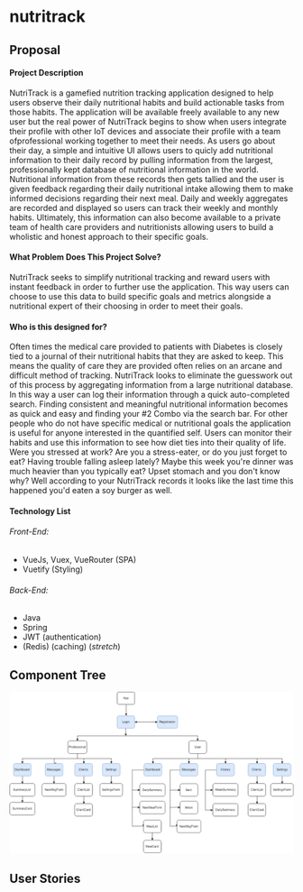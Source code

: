 # nutritrack

## Proposal

#### Project Description

NutriTrack is a gamefied nutrition tracking application designed to help users observe their daily nutritional habits and build actionable tasks from those habits. The application will be available freely available to any new user but the real power of NutriTrack begins to show when users integrate their profile with other IoT devices and associate their profile with a team ofprofessional working together to meet their needs. As users go about their day, a simple and intuitive UI allows users to quicly add nutritional information to their daily record by pulling information from the largest, professionally kept database of nutritional information in the world. Nutritional information from these records then gets tallied and the user is given feedback regarding their daily nutritional intake allowing them to make informed decisions regarding their next meal. Daily and weekly aggregates are recorded and displayed so users can track their weekly and monthly habits. Ultimately, this information can also become available to a private team of health care providers and nutritionists allowing users to build a wholistic and honest approach to their specific goals.

#### What Problem Does This Project Solve?

NutriTrack seeks to simplify nutritional tracking and reward users with instant feedback in order to further use the application. This way users can choose to use this data to build specific goals and metrics alongside a nutritional expert of their choosing in order to meet their goals.

#### Who is this designed for?

Often times the medical care provided to patients with Diabetes is closely tied to a journal of their nutritional habits that they are asked to keep. This means the quality of care they are provided often relies on an arcane and difficult method of tracking. NutriTrack looks to eliminate the guesswork out of this process by aggregating information from a large nutritional database. In this way a user can log their information through a quick auto-completed search. Finding consistent and meaningful nutritional information becomes as quick and easy and finding your #2 Combo via the search bar. For other people who do not have specific medical or nutritional goals the application is useful for anyone interested in the quantified self. Users can monitor their habits and use this information to see how diet ties into their quality of life. Were you stressed at work? Are you a stress-eater, or do you just forget to eat? Having trouble falling asleep lately? Maybe this week you're dinner was much heavier than you typically eat? Upset stomach and you don't know why? Well according to your NutriTrack records it looks like the last time this happened you'd eaten a soy burger as well.

#### Technology List

###### Front-End:
- VueJs, Vuex, VueRouter (SPA)
- Vuetify (Styling)

###### Back-End:
- Java
- Spring
- JWT (authentication)
- (Redis) (caching) (*stretch*)

## Component Tree

![component tree](./images/component-tree.png)

## User Stories


